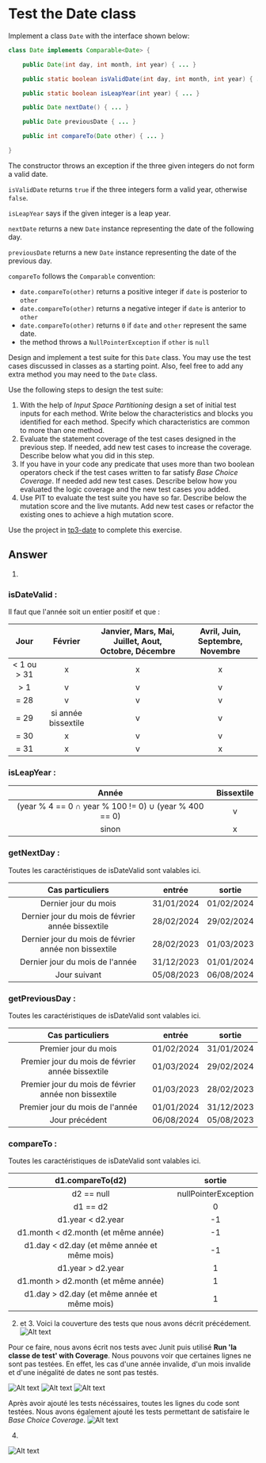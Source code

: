 # Test the Date class

Implement a class `Date` with the interface shown below:

```java
class Date implements Comparable<Date> {

    public Date(int day, int month, int year) { ... }

    public static boolean isValidDate(int day, int month, int year) { ... }

    public static boolean isLeapYear(int year) { ... }

    public Date nextDate() { ... }

    public Date previousDate { ... }

    public int compareTo(Date other) { ... }

}
```

The constructor throws an exception if the three given integers do not form a valid date.

`isValidDate` returns `true` if the three integers form a valid year, otherwise `false`.

`isLeapYear` says if the given integer is a leap year.

`nextDate` returns a new `Date` instance representing the date of the following day.

`previousDate` returns a new `Date` instance representing the date of the previous day.

`compareTo` follows the `Comparable` convention:

* `date.compareTo(other)` returns a positive integer if `date` is posterior to `other`
* `date.compareTo(other)` returns a negative integer if `date` is anterior to `other`
* `date.compareTo(other)` returns `0` if `date` and `other` represent the same date.
* the method throws a `NullPointerException` if `other` is `null` 

Design and implement a test suite for this `Date` class.
You may use the test cases discussed in classes as a starting point. 
Also, feel free to add any extra method you may need to the `Date` class.


Use the following steps to design the test suite:

1. With the help of *Input Space Partitioning* design a set of initial test inputs for each method. Write below the characteristics and blocks you identified for each method. Specify which characteristics are common to more than one method.
2. Evaluate the statement coverage of the test cases designed in the previous step. If needed, add new test cases to increase the coverage. Describe below what you did in this step.
3. If you have in your code any predicate that uses more than two boolean operators check if the test cases written to far satisfy *Base Choice Coverage*. If needed add new test cases. Describe below how you evaluated the logic coverage and the new test cases you added.
4. Use PIT to evaluate the test suite you have so far. Describe below the mutation score and the live mutants. Add new test cases or refactor the existing ones to achieve a high mutation score.

Use the project in [tp3-date](../code/tp3-date) to complete this exercise.

## Answer

1. 

### isDateValid :
Il faut que l'année soit un entier positif et que :

| Jour | Février | Janvier, Mars, Mai, Juillet, Aout, Octobre, Décembre | Avril, Juin, Septembre, Novembre |
|:--------:|:-------:|:--------:|:--------:|
| < 1 ou > 31 | x | x | x |
| > 1 | v | v | v |
| = 28 | v | v | v |
| = 29 | si année bissextile | v | v |
| = 30 | x | v | v |
| = 31 | x | v | x |

### isLeapYear :
| Année | Bissextile |
|:--------:|:-------:|
|(year % 4 == 0 ∩ year % 100 != 0) ∪ (year % 400 == 0) | v |
| sinon | x |

### getNextDay :
Toutes les caractéristiques de isDateValid sont valables ici.

| Cas particuliers | entrée | sortie |
| :-----------: | :-----------: | :-----------: | 
| Dernier jour du mois | 31/01/2024 | 01/02/2024 |
| Dernier jour du mois de février année bissextile | 28/02/2024 | 29/02/2024 |
| Dernier jour du mois de février année non bissextile | 28/02/2023 | 01/03/2023 |
| Dernier jour du mois de l'année | 31/12/2023 | 01/01/2024 |
| Jour suivant | 05/08/2023 | 06/08/2024 |

### getPreviousDay :
Toutes les caractéristiques de isDateValid sont valables ici.

| Cas particuliers | entrée | sortie |
| :-----------: | :-----------: | :-----------: | 
| Premier jour du mois | 01/02/2024 | 31/01/2024 |
| Premier jour du mois de février année bissextile | 01/03/2024 | 29/02/2024 |
| Premier jour du mois de février année non bissextile | 01/03/2023 | 28/02/2023 |
| Premier jour du mois de l'année | 01/01/2024 | 31/12/2023 |
| Jour précédent | 06/08/2024 | 05/08/2023 |

### compareTo :
Toutes les caractéristiques de isDateValid sont valables ici.

| d1.compareTo(d2) | sortie |
| :-----------: | :-----------: | 
| d2 == null | nullPointerException |
| d1 == d2 | 0 |
| d1.year < d2.year | -1 |
| d1.month < d2.month (et même année) | -1 | 
| d1.day < d2.day (et même année et même mois) | -1 |
| d1.year > d2.year | 1 |
| d1.month > d2.month (et même année) | 1 | 
| d1.day > d2.day (et même année et même mois) | 1 |

2. et 3. Voici la couverture des tests que nous avons décrit précédement.
![Alt text](image-5.png)

Pour ce faire, nous avons écrit nos tests avec Junit puis utilisé **Run 'la classe de test' with Coverage**. 
Nous pouvons voir que certaines lignes ne sont pas testées. En effet, les cas d'une année invalide, d'un mois invalide et d'une inégalité de dates ne sont pas testés.

![Alt text](image-2.png)
![Alt text](image-3.png)
![Alt text](image-4.png)

Après avoir ajouté les tests nécéssaires, toutes les lignes du code sont testées. Nous avons également ajouté les tests permettant de satisfaire le *Base Choice Coverage*.
![Alt text](image-7.png)

4. 
![Alt text](image-6.png)